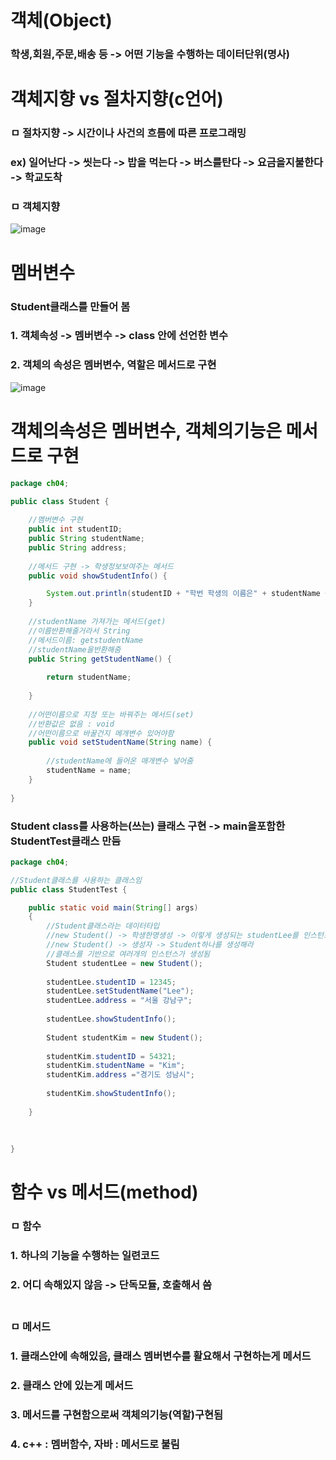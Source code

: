 # 객체(Object)
### 학생,회원,주문,배송 등 -> 어떤 기능을 수행하는 데이터단위(명사)

# 객체지향 vs 절차지향(c언어)
### ㅁ 절차지향 -> 시간이나 사건의 흐름에 따른 프로그래밍
### ex) 일어난다 -> 씻는다 -> 밥을 먹는다 -> 버스를탄다 -> 요금을지불한다 -> 학교도착
### ㅁ 객체지향

![image](https://user-images.githubusercontent.com/82345970/183837346-03052f29-60dc-4aa2-9fb1-9ba8d4420ea1.png)

# 멤버변수
### Student클래스를 만들어 봄
### 1. 객체속성 -> 멤버변수 -> class 안에 선언한 변수
### 2. 객체의 속성은 멤버변수, 역할은 메서드로 구현
![image](https://user-images.githubusercontent.com/82345970/182526037-5b2f463c-23e5-4846-a44c-f09c5ac045cd.png)


# 객체의속성은 멤버변수, 객체의기능은 메서드로 구현
```java
package ch04;

public class Student {
	
	//멤버변수 구현
	public int studentID;
	public String studentName;
	public String address;
	
	//메서드 구현 -> 학생정보보여주는 메서드
	public void showStudentInfo() {

		System.out.println(studentID + "학번 학생의 이름은" + studentName + "이고, 주소는" + address + "입니다");
	}
	
	//studentName 가져가는 메서드(get)
	//이름반환해줄거라서 String
	//메서드이름: getstudentName
	//studentName을반환해줌
	public String getStudentName() {
		
		return studentName;
		
	}
	
	//어떤이름으로 지정 또는 바꿔주는 메서드(set)
	//반환값은 없음 : void
	//어떤이름으로 바꿀건지 메개변수 있어야함
	public void setStudentName(String name) {
		
		//studentName에 들어온 매개변수 넣어줌
		studentName = name;
	}
	
}
```

### Student class를 사용하는(쓰는) 클래스 구현 -> main을포함한 StudentTest클래스 만듬
```java
package ch04;

//Student클래스를 사용하는 클래스임
public class StudentTest {

	public static void main(String[] args)
	{
		//Student클래스라는 데이터타입
		//new Student() -> 학생한명생성 -> 이렇게 생성되는 studentLee를 인스턴스라고함
		//new Student() -> 생성자 -> Student하나를 생성해라
		//클래스를 기반으로 여러개의 인스턴스가 생성됨
		Student studentLee = new Student();
		
		studentLee.studentID = 12345;
		studentLee.setStudentName("Lee");
		studentLee.address = "서울 강남구";
		
		studentLee.showStudentInfo();
		
		Student studentKim = new Student();
		
		studentKim.studentID = 54321;
		studentKim.studentName = "Kim";
		studentKim.address ="경기도 성남시";
		
		studentKim.showStudentInfo();
		
	}
	
	
	
}
```

# 함수 vs 메서드(method)
### ㅁ 함수
### 1. 하나의 기능을 수행하는 일련코드
### 2. 어디 속해있지 않음 -> 단독모듈, 호출해서 씀<br></br>
### ㅁ 메서드
### 1. 클래스안에 속해있음, 클래스 멤버변수를 활요해서 구현하는게 메서드
### 2. 클래스 안에 있는게 메서드
### 3. 메서드를 구현함으로써 객체의기능(역할)구현됨
### 4. c++ : 멤버함수, 자바 : 메서드로 불림






